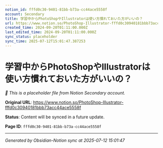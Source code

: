 ```yaml
---
notion_id: fffd0c30-9401-81bb-b73a-cc44ace5558f
account: Secondary
title: 学習中からPhotoShopやIllustratorは使い方慣れておいた方がいいの？
url: https://www.notion.so/PhotoShop-Illustrator-fffd0c30940181bbb73acc44ace5558f
created_time: 2024-09-20T01:11:00.000Z
last_edited_time: 2024-09-20T01:11:00.000Z
sync_status: placeholder
sync_time: 2025-07-12T15:01:47.387253
---
```


# 学習中からPhotoShopやIllustratorは使い方慣れておいた方がいいの？

*🔄 This is a placeholder file from Notion Secondary account.*

**Original URL**: https://www.notion.so/PhotoShop-Illustrator-fffd0c30940181bbb73acc44ace5558f

**Status**: Content will be synced in a future update.

**Page ID**: `fffd0c30-9401-81bb-b73a-cc44ace5558f`

---

*Generated by Obsidian-Notion sync at 2025-07-12 15:01:47*
